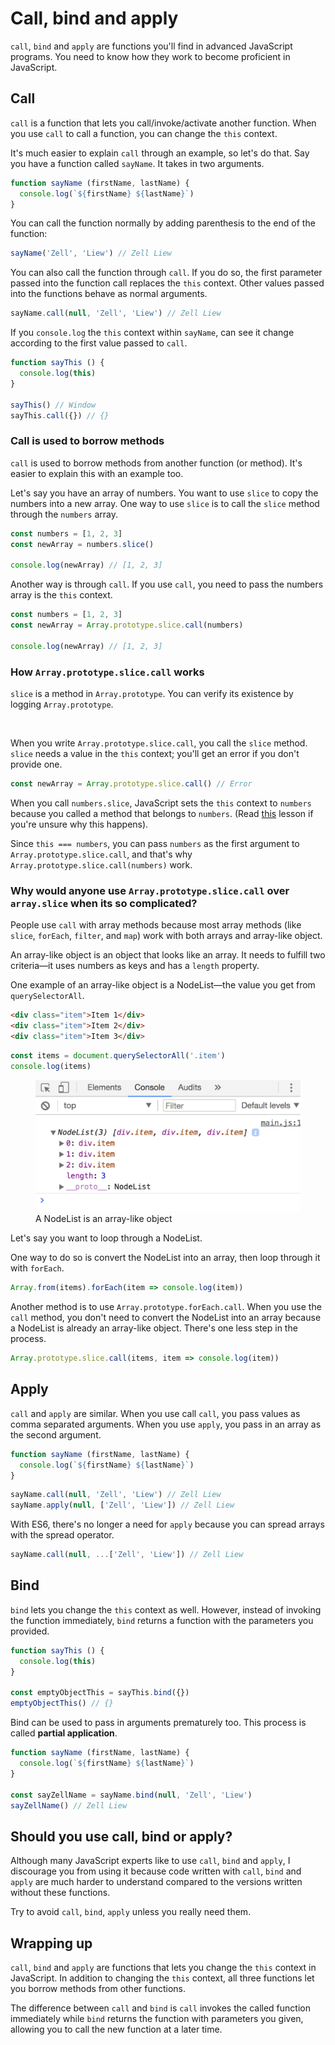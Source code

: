 # Call, bind and apply

`call`, `bind` and `apply` are functions you'll find in advanced JavaScript programs. You need to know how they work to become proficient in JavaScript.

## Call

`call` is a function that lets you call/invoke/activate another function. When you use `call` to call a function, you can change the `this` context.

It's much easier to explain `call` through an example, so let's do that. Say you have a function called `sayName`. It takes in two arguments.

```js
function sayName (firstName, lastName) {
  console.log(`${firstName} ${lastName}`)
}
```

You can call the function normally by adding parenthesis to the end of the function:

```js
sayName('Zell', 'Liew') // Zell Liew
```

You can also call the function through `call`. If you do so, the first parameter passed into the function call replaces the `this` context. Other values passed into the functions behave as normal arguments.

```js
sayName.call(null, 'Zell', 'Liew') // Zell Liew
```

If you `console.log` the `this` context within `sayName`, can see it change according to the first value passed to `call`.

```js
function sayThis () {
  console.log(this)
}

sayThis() // Window
sayThis.call({}) // {}
```

### Call is used to borrow methods

`call` is used to borrow methods from another function (or method). It's easier to explain this with an example too.

Let's say you have an array of numbers. You want to use `slice` to copy the numbers into a new array. One way to use `slice` is to call the `slice` method through the `numbers` array.

```js
const numbers = [1, 2, 3]
const newArray = numbers.slice()

console.log(newArray) // [1, 2, 3]
```

Another way is through `call`. If you use `call`, you need to pass the numbers array is the `this` context.

```js
const numbers = [1, 2, 3]
const newArray = Array.prototype.slice.call(numbers)

console.log(newArray) // [1, 2, 3]
```

### How `Array.prototype.slice.call` works

`slice` is a method in `Array.prototype`. You can verify its existence by logging `Array.prototype`.

<figure>
  <img src="/images/2017/" alt="">
  <figcaption></figcaption>
</figure>

When you write `Array.prototype.slice.call`, you call the `slice` method. `slice` needs a value in the `this` context; you'll get an error if you don't provide one.

```js
const newArray = Array.prototype.slice.call() // Error
```

When you call `numbers.slice`, JavaScript sets the `this` context to `numbers` because you called a method that belongs to `numbers`. (Read [this](./04.this.md) lesson if you're unsure why this happens).

Since `this === numbers`, you can pass `numbers` as the first argument to `Array.prototype.slice.call`, and that's why `Array.prototype.slice.call(numbers)` work.

### Why would anyone use `Array.prototype.slice.call` over `array.slice` when its so complicated?

People use `call` with array methods because most array methods (like `slice`, `forEach`, `filter`, and `map`) work with both arrays and array-like object.

An array-like object is an object that looks like an array. It needs to fulfill two criteria—it uses numbers as keys and has a `length` property.

One example of an array-like object is a NodeList—the value you get from `querySelectorAll`.

```html
<div class="item">Item 1</div>
<div class="item">Item 2</div>
<div class="item">Item 3</div>
```

```js
const items = document.querySelectorAll('.item')
console.log(items)
```

<figure>
  <img src="../../images/oop/call-bind-apply/nodelist.png" alt="Console.log of a nodelist">
  <figcaption>A NodeList is an array-like object</figcaption>
</figure>

Let's say you want to loop through a NodeList.

One way to do so is convert the NodeList into an array, then loop through it with `forEach`.

```js
Array.from(items).forEach(item => console.log(item))
```

Another method is to use `Array.prototype.forEach.call`. When you use the `call` method, you don't need to convert the NodeList into an array because a NodeList is already an array-like object. There's one less step in the process.

```js
Array.prototype.slice.call(items, item => console.log(item))
```

## Apply

`call` and `apply` are similar. When you use call `call`, you pass values as comma separated arguments. When you use `apply`, you pass in an array as the second argument.

```js
function sayName (firstName, lastName) {
  console.log(`${firstName} ${lastName}`)
}
```

```js
sayName.call(null, 'Zell', 'Liew') // Zell Liew
sayName.apply(null, ['Zell', 'Liew']) // Zell Liew
```

With ES6, there's no longer a need for `apply` because you can spread arrays with the spread operator.

```js
sayName.call(null, ...['Zell', 'Liew']) // Zell Liew
```

## Bind

`bind` lets you change the `this` context as well. However, instead of invoking the function immediately, `bind` returns a function with the parameters you provided.

```js
function sayThis () {
  console.log(this)
}

const emptyObjectThis = sayThis.bind({})
emptyObjectThis() // {}
```

Bind can be used to pass in arguments prematurely too. This process is called **partial application**.

```js
function sayName (firstName, lastName) {
  console.log(`${firstName} ${lastName}`)
}

const sayZellName = sayName.bind(null, 'Zell', 'Liew')
sayZellName() // Zell Liew
```

## Should you use call, bind or apply?

Although many JavaScript experts like to use `call`, `bind` and `apply`, I discourage you from using it because code written with `call`, `bind` and `apply` are much harder to understand compared to the versions written without these functions.

Try to avoid `call`, `bind`, `apply` unless you really need them.

## Wrapping up

`call`, `bind` and `apply` are functions that lets you change the `this` context in JavaScript. In addition to changing the `this` context, all three functions let you borrow methods from other functions.

The difference between `call` and `bind` is `call` invokes the called function immediately while `bind` returns the function with parameters you given, allowing you to call the new function at a later time.
